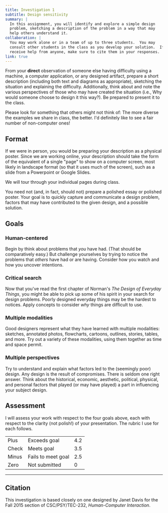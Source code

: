 ```yaml
---
title: Investigation 1
subtitle: Design sensitivity
summary: |
  In this assignment, you will identify and explore a simple design
  problem, sketching a description of the problem in a way that may
  help others understand it.
collaboration: |
  You may work alone or in a team of up to three students.  You may
  consult other students in the class as you develop your solution.  If you
  receive help from anyone, make sure to cite them in your responses. 
link: true
---
```


From your **direct** observation of someone else having difficulty
using a machine, a computer application, or any designed artifact,
prepare a short description (including both text and diagrams as
appropriate), sketching the situation and explaining the difficulty.
Additionally, think about and note the various perspectives of those
who may have created the situation (i.e., Why would someone choose
to design it this way?).  Be prepared to present it to the class.

Please look for something that others might not think of: The more
diverse the examples we share in class, the better. I'd definitely
like to see a fair number of non-computer ones!

Format
------

If we were in person, you would be preparing your description as a
physical poster.  Since we are working online, your description
should take the form of the equivalent of a single "page" to show
on a computer screen, most likely in landscape format (so that it
uses much of the screen), such as a slide from a Powerpoint or
Google Slides.  

We will tour through your individual pages during class.

You need not (and, in fact, should not) prepare a polished essay
or polished poster.  Your goal is to quickly capture and communicate
a design problem, factors that may have contributed to the given
design, and a possible solution.

Goals
-----

### Human-centered

Begin by think about problems that *you* have had.  (That should be
comparatively easy.)  But challenge yourselves by trying to notice the
problems that *others* have had or are having.  Consider how you watch
and how you uncover intentions.

### Critical search

Now that you've read the first chapter of Norman's _The Design of
Everyday Things_, you might be able to pick up some of his spirit
in your search for design problems.  Poorly designed everyday things
may be the hardest to notices.  Apply concepts to consider _why_
things are difficult to use.

### Multiple modalities

Good designers represent what they have learned with multiple
modalities: sketches, annotated photos, flowcharts, cartoons,
outlines, stories, tables, and more.  Try out a variety of these
modalities, using them together as time and space permit.

### Multiple perspectives

Try to understand and explain what factors led to the (seemingly
poor) design.   Any design is the result of compromises.  There is
seldom one right answer. Think about the historical, economic,
aesthetic, political, physical, and personal factors that played
(or may have played) a part in influencing your subject design.

Assessment
----------

I will assess your work with respect to the four goals above, each
with respect to the clarity (not polish!) of your presentation.  The
rubric I use for each follows.

<table class="table">
  <tr><td>Plus</td> <td>Exceeds goal</td> <td>4.2</td></tr>
  <tr><td>Check</td> <td>Meets goal</td> <td>3.5</td></tr>
  <tr><td>Minus</td> <td>Fails to meet goal</td> <td>2.5</td></tr>
  <tr><td>Zero</td> <td>Not submitted</td> <td>0</td></tr>
</table>

---

Citation
--------

This investigation is based closely on one designed by Janet Davis for the
Fall 2015 section of CSC/PSY/TEC-232, _Human-Computer Interaction_.
